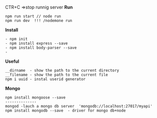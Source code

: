 CTR+C =>stop runnig server
**Run**
```
npm run start // node run
npm run dev  !!! /nodemone run
```
 
**Install**
```
- npm init
- npm install express --save
- npm install body-parser --save
- 
```
**Useful**
```
__dirname  - show the path to the current directory
__filename - show the path to the current file
npm i uuid - instal userid generator

```
**Mongo**
```
npm install mongoose --save 
--------------
mongod -lauch a mongo db server  'mongodb://localhost:27017/myapi'
npm install mongodb --save  - driver for mongo db+node
```
